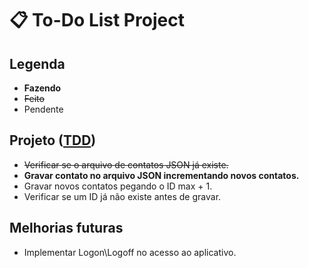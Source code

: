 # 📋 To-Do List Project

## Legenda

- __Fazendo__
- ~~Feito~~
- Pendente

## Projeto ([TDD](https://github.com/KAYOKG/BibliotecaDev/blob/main/LivrosDev/TDD%20-%20Desenvolvimento%20Guiado%20por%20Testes%20-%20Autor%20(Ken%20Beck).pdf))

-  ~~Verificar se o arquivo de contatos JSON já existe.~~
-  __Gravar contato no arquivo JSON incrementando novos contatos.__
-  Gravar novos contatos pegando o ID max + 1.
-  Verificar se um ID já não existe antes de gravar.

## Melhorias futuras

-  Implementar Logon\Logoff no acesso ao aplicativo.
